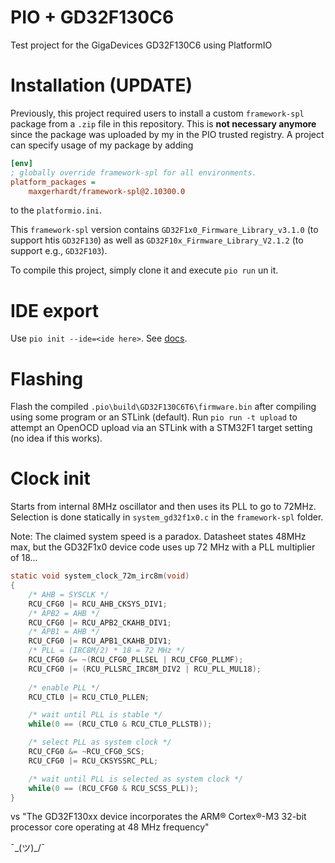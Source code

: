 # PIO + GD32F130C6

Test project for the GigaDevices GD32F130C6 using PlatformIO

# Installation **(UPDATE)**

Previously, this project required users to install a custom `framework-spl` package from a `.zip` file in this repository. This is **not necessary anymore** since the package was uploaded by my in the PIO trusted registry. A project can specify usage of my package by adding 

```ini
[env]
; globally override framework-spl for all environments.
platform_packages = 
    maxgerhardt/framework-spl@2.10300.0
```

to the `platformio.ini`. 

This `framework-spl` version contains `GD32F1x0_Firmware_Library_v3.1.0` (to support htis `GD32F130`) as well as `GD32F10x_Firmware_Library_V2.1.2` (to support e.g., `GD32F103`).

To compile this project, simply clone it and execute `pio run` un it. 

# IDE export 

Use `pio init --ide=<ide here>`. See [docs](https://docs.platformio.org/en/latest/userguide/project/cmd_init.html).

# Flashing

Flash the compiled `.pio\build\GD32F130C6T6\firmware.bin` after compiling using some program or an STLink (default). Run `pio run -t upload` to attempt an OpenOCD upload via an STLink with a STM32F1 target setting (no idea if this works).

# Clock init 

Starts from internal 8MHz oscillator and then uses its PLL to go to 72MHz. Selection is done statically in `system_gd32f1x0.c` in the `framework-spl` folder.

Note: The claimed system speed is a paradox. Datasheet states 48MHz max, but the GD32F1x0 device code uses up 72 MHz with a PLL multiplier of 18...

```c
static void system_clock_72m_irc8m(void)
{
    /* AHB = SYSCLK */
    RCU_CFG0 |= RCU_AHB_CKSYS_DIV1;
    /* APB2 = AHB */
    RCU_CFG0 |= RCU_APB2_CKAHB_DIV1;
    /* APB1 = AHB */
    RCU_CFG0 |= RCU_APB1_CKAHB_DIV1;
    /* PLL = (IRC8M/2) * 18 = 72 MHz */
    RCU_CFG0 &= ~(RCU_CFG0_PLLSEL | RCU_CFG0_PLLMF);
    RCU_CFG0 |= (RCU_PLLSRC_IRC8M_DIV2 | RCU_PLL_MUL18);
    
    /* enable PLL */
    RCU_CTL0 |= RCU_CTL0_PLLEN;

    /* wait until PLL is stable */
    while(0 == (RCU_CTL0 & RCU_CTL0_PLLSTB));

    /* select PLL as system clock */
    RCU_CFG0 &= ~RCU_CFG0_SCS;
    RCU_CFG0 |= RCU_CKSYSSRC_PLL;

    /* wait until PLL is selected as system clock */
    while(0 == (RCU_CFG0 & RCU_SCSS_PLL));
}
``` 

vs "The GD32F130xx device incorporates the ARM® Cortex®-M3 32-bit processor core operating at 48 MHz frequency"

¯\_(ツ)_/¯